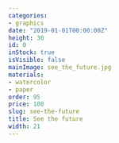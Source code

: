 ```yaml
---
categories:
- graphics
date: "2019-01-01T00:00:00Z"
height: 30
id: 0
inStock: true
isVisible: false
mainImage: see_the_future.jpg
materials:
- watercolor
- paper
order: 95
price: 100
slug: see-the-future
title: See the future
width: 21
---
```


